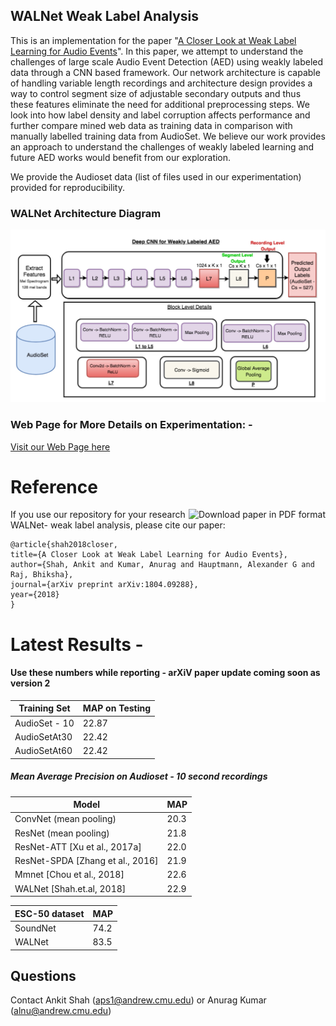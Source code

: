 ## WALNet Weak Label Analysis


This is an implementation for the paper "[A Closer Look at Weak Label Learning for Audio Events](https://arxiv.org/abs/1804.09288)". In this paper, we attempt to understand the challenges of large scale Audio Event Detection (AED) using weakly labeled data through a CNN based framework. Our network architecture is capable of handling variable length recordings and architecture design provides a way to control segment size of adjustable secondary outputs and thus these features eliminate the need for additional preprocessing steps. We look into how label density and label corruption affects performance and further compare mined web data as training data in comparison with manually labelled training data from AudioSet. We believe our work provides an approach to understand the challenges of weakly labeled learning and future AED works would benefit from our exploration. 

We provide the Audioset data (list of files used in our experimentation) provided for reproducibility. 

### WALNet Architecture Diagram

![WALNet Architecture Diagram](https://github.com/ankitshah009/WALNet-Weak_Label_Analysis/blob/master/WALNet_Architecture_DIagram.jpg)

### Web Page for More Details on Experimentation: - 

[Visit our Web Page here](https://ankitshah009.github.io/weak_label_learning_audio)

Reference
==========

<a href="https://arxiv.org/pdf/1804.09288.pdf"><img src="https://img.shields.io/badge/download%20paper-PDF-ff69b4.svg" alt="Download paper in PDF format" title="Download paper in PDF format" align="right" /></a>

If you use our repository for your research WALNet- weak label analysis, please cite our paper:

    
	@article{shah2018closer,
  	title={A Closer Look at Weak Label Learning for Audio Events},
  	author={Shah, Ankit and Kumar, Anurag and Hauptmann, Alexander G and Raj, Bhiksha},
  	journal={arXiv preprint arXiv:1804.09288},
  	year={2018}
	}
    

Latest Results - 
===============
#### Use these numbers while reporting - arXiV paper update coming soon as version 2


| Training Set  | MAP on Testing	 |
| ------------- | ------------- |
| AudioSet - 10 | 22.87  |
| AudioSetAt30 | 22.42 |
| AudioSetAt60 | 22.42 |

 ##### Mean Average Precision on Audioset - 10 second recordings 

  | Model | MAP |
  | ----- | ---- |
  | ConvNet (mean pooling) | 20.3 |
  | ResNet (mean pooling) |  21.8 |
  | ResNet-ATT [Xu et al., 2017a] | 22.0 |
  | ResNet-SPDA [Zhang et al., 2016] | 21.9 |
  | Mmnet [Chou et al., 2018] | 22.6 |
  | WALNet [Shah.et.al, 2018] | 22.9 |



| ESC-50 dataset  | MAP	 |
| ------------- | ------------- |
| SoundNet | 74.2  |
| WALNet | 83.5 |

    
## Questions

Contact Ankit Shah (aps1@andrew.cmu.edu) or Anurag Kumar (alnu@andrew.cmu.edu)
